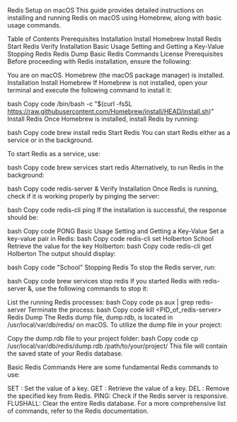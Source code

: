 Redis Setup on macOS
This guide provides detailed instructions on installing and running Redis on macOS using Homebrew, along with basic usage commands.

Table of Contents
Prerequisites
Installation
Install Homebrew
Install Redis
Start Redis
Verify Installation
Basic Usage
Setting and Getting a Key-Value
Stopping Redis
Redis Dump
Basic Redis Commands
License
Prerequisites
Before proceeding with Redis installation, ensure the following:

You are on macOS.
Homebrew (the macOS package manager) is installed.
Installation
Install Homebrew
If Homebrew is not installed, open your terminal and execute the following command to install it:

bash
Copy code
/bin/bash -c "$(curl -fsSL https://raw.githubusercontent.com/Homebrew/install/HEAD/install.sh)"
Install Redis
Once Homebrew is installed, install Redis by running:

bash
Copy code
brew install redis
Start Redis
You can start Redis either as a service or in the background.

To start Redis as a service, use:

bash
Copy code
brew services start redis
Alternatively, to run Redis in the background:

bash
Copy code
redis-server &
Verify Installation
Once Redis is running, check if it is working properly by pinging the server:

bash
Copy code
redis-cli ping
If the installation is successful, the response should be:

bash
Copy code
PONG
Basic Usage
Setting and Getting a Key-Value
Set a key-value pair in Redis:
bash
Copy code
redis-cli set Holberton School
Retrieve the value for the key Holberton:
bash
Copy code
redis-cli get Holberton
The output should display:

bash
Copy code
"School"
Stopping Redis
To stop the Redis server, run:

bash
Copy code
brew services stop redis
If you started Redis with redis-server &, use the following commands to stop it:

List the running Redis processes:
bash
Copy code
ps aux | grep redis-server
Terminate the process:
bash
Copy code
kill <PID_of_redis-server>
Redis Dump
The Redis dump file, dump.rdb, is located in /usr/local/var/db/redis/ on macOS. To utilize the dump file in your project:

Copy the dump.rdb file to your project folder:
bash
Copy code
cp /usr/local/var/db/redis/dump.rdb /path/to/your/project/
This file will contain the saved state of your Redis database.

Basic Redis Commands
Here are some fundamental Redis commands to use:

SET <key> <value>: Set the value of a key.
GET <key>: Retrieve the value of a key.
DEL <key>: Remove the specified key from Redis.
PING: Check if the Redis server is responsive.
FLUSHALL: Clear the entire Redis database.
For a more comprehensive list of commands, refer to the Redis documentation.
